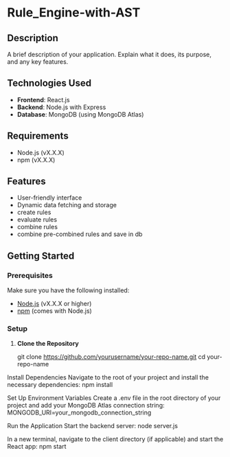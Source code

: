 # Rule_Engine-with-AST

## Description
A brief description of your application. Explain what it does, its purpose, and any key features.

## Technologies Used
- **Frontend**: React.js
- **Backend**: Node.js with Express
- **Database**: MongoDB (using MongoDB Atlas)

## Requirements
- Node.js (vX.X.X)
- npm (vX.X.X)

## Features
- User-friendly interface
- Dynamic data fetching and storage
- create rules
- evaluate rules
- combine rules
- combine pre-combined rules and save in db
  

## Getting Started

### Prerequisites
Make sure you have the following installed:
- [Node.js](https://nodejs.org/) (vX.X.X or higher)
- [npm](https://www.npmjs.com/get-npm) (comes with Node.js)

### Setup

1. **Clone the Repository**

   git clone https://github.com/yourusername/your-repo-name.git
   cd your-repo-name



Install Dependencies Navigate to the root of your project and install the necessary dependencies:
npm install



Set Up Environment Variables Create a .env file in the root directory of your project and add your MongoDB Atlas connection string:
MONGODB_URI=your_mongodb_connection_string


Run the Application Start the backend server:
node server.js


In a new terminal, navigate to the client directory (if applicable) and start the React app:
npm start

